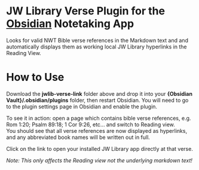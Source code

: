 # JW Library Verse Plugin for the [Obsidian](https://obsidian.md) Notetaking App

Looks for valid NWT Bible verse references in the Markdown text and and automatically displays them as working local JW Library hyperlinks in the Reading View.


# How to Use

Download the **jwlib-verse-link** folder above and drop it into your **{Obsidian Vault}/.obsidian/plugins** folder, then restart Obsidian.  You will need to go to the plugin settings page in Obsidian and enable the plugin.

To see it in action: open a page which contains bible verse references, e.g. Rom 1:20; Psalm 89:18; 1 Cor 9:26, etc... and switch to Reading view.  
You should see that all verse references are now displayed as hyperlinks, and any abbreviated book names will be written out in full.  

Click on the link to open your installed JW Library app directly at that verse.

*Note: This only affects the Reading view not the underlying markdown text!*
